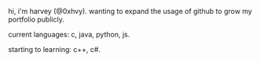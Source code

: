 hi, i'm harvey (@0xhvy). wanting to expand the usage of github to grow my portfolio publicly.

current languages: c, java, python, js.

starting to learning: c++, c#.
